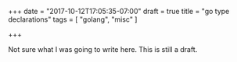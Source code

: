 +++
date = "2017-10-12T17:05:35-07:00"
draft = true
title = "go type declarations"
tags = [ "golang", "misc" ]

+++


Not sure what I was going to write here. This is still a draft.

